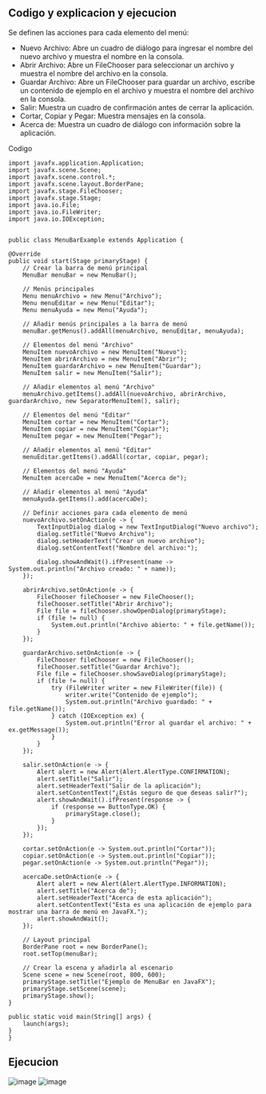 ## Codigo y explicacion y ejecucion

Se definen las acciones para cada elemento del menú:

- Nuevo Archivo: Abre un cuadro de diálogo para ingresar el nombre del nuevo archivo y muestra el nombre en la consola.
- Abrir Archivo: Abre un FileChooser para seleccionar un archivo y muestra el nombre del archivo en la consola.
- Guardar Archivo: Abre un FileChooser para guardar un archivo, escribe un contenido de ejemplo en el archivo y muestra el nombre del archivo en la consola.
- Salir: Muestra un cuadro de confirmación antes de cerrar la aplicación.
- Cortar, Copiar y Pegar: Muestra mensajes en la consola.
- Acerca de: Muestra un cuadro de diálogo con información sobre la aplicación.

Codigo
       
    import javafx.application.Application;           
    import javafx.scene.Scene;
    import javafx.scene.control.*;
    import javafx.scene.layout.BorderPane;
    import javafx.stage.FileChooser;
    import javafx.stage.Stage;
    import java.io.File;
    import java.io.FileWriter;
    import java.io.IOException;
    
       
    public class MenuBarExample extends Application {

    @Override
    public void start(Stage primaryStage) {
        // Crear la barra de menú principal
        MenuBar menuBar = new MenuBar();

        // Menús principales
        Menu menuArchivo = new Menu("Archivo");
        Menu menuEditar = new Menu("Editar");
        Menu menuAyuda = new Menu("Ayuda");

        // Añadir menús principales a la barra de menú
        menuBar.getMenus().addAll(menuArchivo, menuEditar, menuAyuda);

        // Elementos del menú "Archivo"
        MenuItem nuevoArchivo = new MenuItem("Nuevo");
        MenuItem abrirArchivo = new MenuItem("Abrir");
        MenuItem guardarArchivo = new MenuItem("Guardar");
        MenuItem salir = new MenuItem("Salir");

        // Añadir elementos al menú "Archivo"
        menuArchivo.getItems().addAll(nuevoArchivo, abrirArchivo, guardarArchivo, new SeparatorMenuItem(), salir);

        // Elementos del menú "Editar"
        MenuItem cortar = new MenuItem("Cortar");
        MenuItem copiar = new MenuItem("Copiar");
        MenuItem pegar = new MenuItem("Pegar");

        // Añadir elementos al menú "Editar"
        menuEditar.getItems().addAll(cortar, copiar, pegar);

        // Elementos del menú "Ayuda"
        MenuItem acercaDe = new MenuItem("Acerca de");

        // Añadir elementos al menú "Ayuda"
        menuAyuda.getItems().add(acercaDe);

        // Definir acciones para cada elemento de menú
        nuevoArchivo.setOnAction(e -> {
            TextInputDialog dialog = new TextInputDialog("Nuevo archivo");
            dialog.setTitle("Nuevo Archivo");
            dialog.setHeaderText("Crear un nuevo archivo");
            dialog.setContentText("Nombre del archivo:");

            dialog.showAndWait().ifPresent(name -> System.out.println("Archivo creado: " + name));
        });

        abrirArchivo.setOnAction(e -> {
            FileChooser fileChooser = new FileChooser();
            fileChooser.setTitle("Abrir Archivo");
            File file = fileChooser.showOpenDialog(primaryStage);
            if (file != null) {
                System.out.println("Archivo abierto: " + file.getName());
            }
        });

        guardarArchivo.setOnAction(e -> {
            FileChooser fileChooser = new FileChooser();
            fileChooser.setTitle("Guardar Archivo");
            File file = fileChooser.showSaveDialog(primaryStage);
            if (file != null) {
                try (FileWriter writer = new FileWriter(file)) {
                    writer.write("Contenido de ejemplo");
                    System.out.println("Archivo guardado: " + file.getName());
                } catch (IOException ex) {
                    System.out.println("Error al guardar el archivo: " + ex.getMessage());
                }
            }
        });

        salir.setOnAction(e -> {
            Alert alert = new Alert(Alert.AlertType.CONFIRMATION);
            alert.setTitle("Salir");
            alert.setHeaderText("Salir de la aplicación");
            alert.setContentText("¿Estás seguro de que deseas salir?");
            alert.showAndWait().ifPresent(response -> {
                if (response == ButtonType.OK) {
                    primaryStage.close();
                }
            });
        });

        cortar.setOnAction(e -> System.out.println("Cortar"));
        copiar.setOnAction(e -> System.out.println("Copiar"));
        pegar.setOnAction(e -> System.out.println("Pegar"));

        acercaDe.setOnAction(e -> {
            Alert alert = new Alert(Alert.AlertType.INFORMATION);
            alert.setTitle("Acerca de");
            alert.setHeaderText("Acerca de esta aplicación");
            alert.setContentText("Esta es una aplicación de ejemplo para mostrar una barra de menú en JavaFX.");
            alert.showAndWait();
        });

        // Layout principal
        BorderPane root = new BorderPane();
        root.setTop(menuBar);

        // Crear la escena y añadirla al escenario
        Scene scene = new Scene(root, 800, 600);
        primaryStage.setTitle("Ejemplo de MenuBar en JavaFX");
        primaryStage.setScene(scene);
        primaryStage.show();
    }

    public static void main(String[] args) {
        launch(args);
    }
    } 

##  Ejecucion

![image](https://github.com/jose-2004/menu/assets/80079088/6bb5aec8-cbc1-455a-8a11-1a9fa8c6e041)
![image](https://github.com/jose-2004/menu/assets/80079088/583360f7-0aeb-4d31-86f0-55e657ebc37d)



